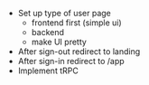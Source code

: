 - Set up type of user page
  - frontend first (simple ui)
  - backend
  - make UI pretty
- After sign-out redirect to landing
- After sign-in redirect to /app
- Implement tRPC
